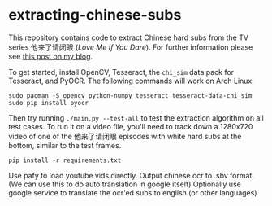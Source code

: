 # extracting-chinese-subs
This repository contains code to extract Chinese hard subs from the TV series 他来了请闭眼 (*Love Me If You Dare*). For further information please see [this post on my blog](http://www.kerrickstaley.com/2017/05/29/extracting-chinese-subs-part-1).

To get started, install OpenCV, Tesseract, the `chi_sim` data pack for Tesseract, and PyOCR. The following commands will work on Arch Linux:

```
sudo pacman -S opencv python-numpy tesseract tesseract-data-chi_sim
sudo pip install pyocr
```

Then try running `./main.py --test-all` to test the extraction algorithm on all test cases. To run it on a video file, you'll need to track down a 1280x720 video of one of the 他来了请闭眼 episodes with white hard subs at the bottom, similar to the test frames.

```
pip install -r requirements.txt
```

Use pafy to load youtube vids directly.
Output chinese ocr to .sbv format. (We can use this to do auto translation in google itself)
Optionally use google service to translate the ocr'ed subs to english (or other languages)
